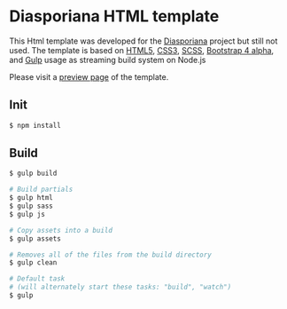 # Diasporiana HTML template
This Html template was developed for the [Diasporiana](http://diasporiana.org.ua/) project but still not used.
The template is based on [HTML5](https://developer.mozilla.org/en-US/docs/Web/Guide/HTML/HTML5), [CSS3](https://developer.mozilla.org/en-US/docs/Archive/CSS3), [SCSS](https://sass-lang.com/), [Bootstrap 4 alpha](https://v4-alpha.getbootstrap.com/getting-started/introduction/), and [Gulp](https://gulpjs.com/) usage as streaming build system on Node.js

Please visit a [preview page](http://diasporiana.epizy.com/) of the template.

## Init

```bash
$ npm install
```

## Build

```bash
$ gulp build

# Build partials
$ gulp html
$ gulp sass
$ gulp js

# Copy assets into a build
$ gulp assets

# Removes all of the files from the build directory
$ gulp clean

# Default task
# (will alternately start these tasks: "build", "watch")
$ gulp
```
